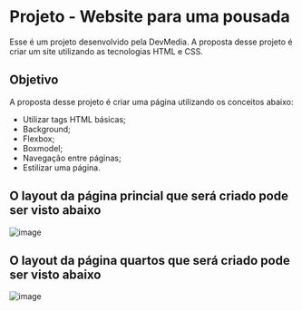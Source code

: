 # Projeto - Website para uma pousada
Esse é um projeto desenvolvido pela DevMedia. A proposta desse projeto é criar um site utilizando as tecnologias HTML e CSS. 

## Objetivo
A proposta desse projeto é criar uma página utilizando os conceitos abaixo:
  - Utilizar tags HTML básicas;
  - Background;
  - Flexbox;
  - Boxmodel;
  - Navegação entre páginas;
  - Estilizar uma página.

## O layout da página princial que será criado pode ser visto abaixo
![image](https://github.com/Falconxtr/Pousada-secreta/assets/137830852/3d23e845-8df0-4ae8-9474-e537be3ec1bf)

## O layout da página quartos que será criado pode ser visto abaixo
![image](https://github.com/Falconxtr/Pousada-secreta/assets/137830852/b03c884a-5967-4f67-89ab-8501b1c5be93)

